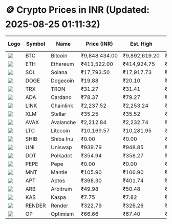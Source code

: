 # 🪙 Crypto Prices in INR (Updated: 2025-08-25 01:11:32)

| Logo | Symbol | Name       | Price (INR) | Est. High | Est. Low | Gross Profit | Fees | Net Profit | ROI % |
|------|--------|------------|-------------|-----------|----------|---------------|------|-------------|--------|
| ![](https://coin-images.coingecko.com/coins/images/1/large/bitcoin.png?1696501400) | BTC    | Bitcoin    | ₹9,848,434.00 | ₹9,892,619.20 | ₹9,804,248.80 | ₹901.35 | ₹200.00 | ₹701.35 | 0.70% |
| ![](https://coin-images.coingecko.com/coins/images/279/large/ethereum.png?1696501628) | ETH    | Ethereum   | ₹411,522.00 | ₹414,924.75 | ₹408,119.25 | ₹1,667.53 | ₹200.00 | ₹1,467.53 | 1.47% |
| ![](https://coin-images.coingecko.com/coins/images/4128/large/solana.png?1718769756) | SOL    | Solana     | ₹17,793.50 | ₹17,917.73 | ₹17,669.27 | ₹1,406.19 | ₹200.00 | ₹1,206.19 | 1.21% |
| ![](https://coin-images.coingecko.com/coins/images/5/large/dogecoin.png?1696501409) | DOGE   | Dogecoin   | ₹19.88 | ₹20.10 | ₹19.66 | ₹2,243.19 | ₹200.00 | ₹2,043.19 | 2.04% |
| ![](https://coin-images.coingecko.com/coins/images/1094/large/tron-logo.png?1696502193) | TRX    | TRON       | ₹31.27 | ₹31.41 | ₹31.13 | ₹886.55 | ₹200.00 | ₹686.55 | 0.69% |
| ![](https://coin-images.coingecko.com/coins/images/975/large/cardano.png?1696502090) | ADA    | Cardano    | ₹78.37 | ₹79.27 | ₹77.47 | ₹2,327.40 | ₹200.00 | ₹2,127.40 | 2.13% |
| ![](https://coin-images.coingecko.com/coins/images/877/large/chainlink-new-logo.png?1696502009) | LINK   | Chainlink  | ₹2,237.52 | ₹2,253.24 | ₹2,221.80 | ₹1,415.48 | ₹200.00 | ₹1,215.48 | 1.22% |
| ![](https://coin-images.coingecko.com/coins/images/100/large/fmpFRHHQ_400x400.jpg?1735231350) | XLM    | Stellar    | ₹35.25 | ₹35.52 | ₹34.98 | ₹1,535.10 | ₹200.00 | ₹1,335.10 | 1.34% |
| ![](https://coin-images.coingecko.com/coins/images/12559/large/Avalanche_Circle_RedWhite_Trans.png?1696512369) | AVAX   | Avalanche  | ₹2,212.84 | ₹2,232.74 | ₹2,192.94 | ₹1,815.24 | ₹200.00 | ₹1,615.24 | 1.62% |
| ![](https://coin-images.coingecko.com/coins/images/2/large/litecoin.png?1696501400) | LTC    | Litecoin   | ₹10,169.57 | ₹10,281.95 | ₹10,057.19 | ₹2,234.73 | ₹200.00 | ₹2,034.73 | 2.03% |
| ![](https://coin-images.coingecko.com/coins/images/11939/large/shiba.png?1696511800) | SHIB   | Shiba Inu  | ₹0.00 | ₹0.00 | ₹0.00 | ₹1,749.05 | ₹200.00 | ₹1,549.05 | 1.55% |
| ![](https://coin-images.coingecko.com/coins/images/12504/large/uniswap-logo.png?1720676669) | UNI    | Uniswap    | ₹939.79 | ₹948.85 | ₹930.73 | ₹1,946.21 | ₹200.00 | ₹1,746.21 | 1.75% |
| ![](https://coin-images.coingecko.com/coins/images/12171/large/polkadot.png?1696512008) | DOT    | Polkadot   | ₹354.94 | ₹358.27 | ₹351.61 | ₹1,895.87 | ₹200.00 | ₹1,695.87 | 1.70% |
| ![](https://coin-images.coingecko.com/coins/images/29850/large/pepe-token.jpeg?1696528776) | PEPE   | Pepe       | ₹0.00 | ₹0.00 | ₹0.00 | ₹2,332.90 | ₹200.00 | ₹2,132.90 | 2.13% |
| ![](https://coin-images.coingecko.com/coins/images/30980/large/Mantle-Logo-mark.png?1739213200) | MNT    | Mantle     | ₹105.90 | ₹106.90 | ₹104.90 | ₹1,913.31 | ₹200.00 | ₹1,713.31 | 1.71% |
| ![](https://coin-images.coingecko.com/coins/images/26455/large/aptos_round.png?1696525528) | APT    | Aptos      | ₹398.30 | ₹401.74 | ₹394.86 | ₹1,742.90 | ₹200.00 | ₹1,542.90 | 1.54% |
| ![](https://coin-images.coingecko.com/coins/images/16547/large/arb.jpg?1721358242) | ARB    | Arbitrum   | ₹49.98 | ₹50.48 | ₹49.48 | ₹2,031.23 | ₹200.00 | ₹1,831.23 | 1.83% |
| ![](https://coin-images.coingecko.com/coins/images/25751/large/kaspa-icon-exchanges.png?1696524837) | KAS    | Kaspa      | ₹7.75 | ₹7.82 | ₹7.68 | ₹1,836.06 | ₹200.00 | ₹1,636.06 | 1.64% |
| ![](https://coin-images.coingecko.com/coins/images/11636/large/rndr.png?1696511529) | RENDER | Render     | ₹322.79 | ₹326.26 | ₹319.32 | ₹2,171.15 | ₹200.00 | ₹1,971.15 | 1.97% |
| ![](https://coin-images.coingecko.com/coins/images/25244/large/Optimism.png?1696524385) | OP     | Optimism   | ₹66.66 | ₹67.40 | ₹65.92 | ₹2,239.01 | ₹200.00 | ₹2,039.01 | 2.04% |
